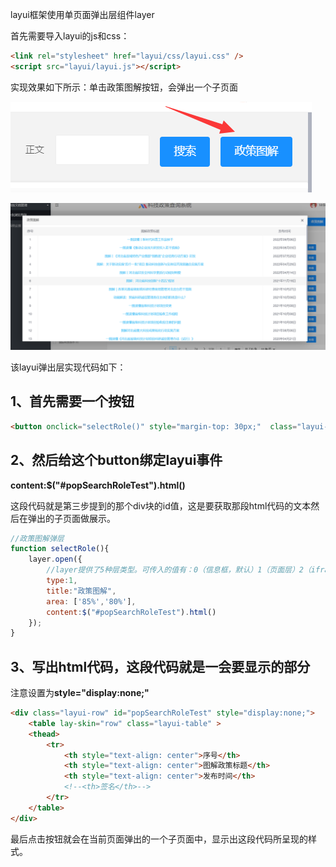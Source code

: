 layui框架使用单页面弹出层组件layer

首先需要导入layui的js和css：

```html
<link rel="stylesheet" href="layui/css/layui.css" />
<script src="layui/layui.js"></script>
```

实现效果如下所示：单击政策图解按钮，会弹出一个子页面

![image-20221019215024652](https://raw.githubusercontent.com/SAH01/wordpress-img/master/imgs/image-20221019215024652.png)

![image-20221019215055111](https://raw.githubusercontent.com/SAH01/wordpress-img/master/imgs/image-20221019215055111.png)

该layui弹出层实现代码如下：

## 1、首先需要一个按钮

```html
<button onclick="selectRole()" style="margin-top: 30px;"  class="layui-btn layui-btn-normal">政策图解</button>
```

## 2、然后给这个button绑定layui事件

**content:$("#popSearchRoleTest").html()**

这段代码就是第三步提到的那个div块的id值，这是要获取那段html代码的文本然后在弹出的子页面做展示。

```javascript
//政策图解弹层
function selectRole(){
    layer.open({
        //layer提供了5种层类型。可传入的值有：0（信息框，默认）1（页面层）2（iframe层）3（加载层）4（tips层）
        type:1,
        title:"政策图解",
        area: ['85%','80%'],
        content:$("#popSearchRoleTest").html()
    });
}
```

## 3、写出html代码，这段代码就是一会要显示的部分

注意设置为**style="display:none;"**

```html
<div class="layui-row" id="popSearchRoleTest" style="display:none;">
	<table lay-skin="row" class="layui-table" >
	<thead>
        <tr>
            <th style="text-align: center">序号</th>
            <th style="text-align: center">图解政策标题</th>
            <th style="text-align: center">发布时间</th>
            <!--<th>签名</th>-->
        </tr>
    </table>
</div>
```

最后点击按钮就会在当前页面弹出的一个子页面中，显示出这段代码所呈现的样式。